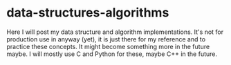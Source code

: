 # data-structures-algorithms
Here I will post my data structure and algorithm implementations. It's not for production use in anyway (yet), it is just there for my reference and to practice these concepts. It might become something more in the future maybe. I will mostly use C and Python for these, maybe C++ in the future.
